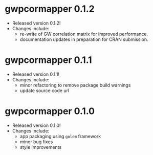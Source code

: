 # gwpcormapper 0.1.2
* Released version 0.1.2!
* Changes include:
  * re-write of GW correlation matrix for improved performance.
  * documentation updates in preparation for CRAN submission.

# gwpcormapper 0.1.1

* Released version 0.1.1!
* Changes include:
  * minor refactoring to remove package build warnings
  * update source code url

# gwpcormapper 0.1.0

* Released version 0.1.0!
* Changes include:
    * app packaging using `golem` framework
    * minor bug fixes
    * style improvements